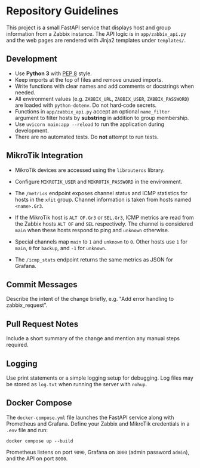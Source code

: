 # Repository Guidelines

This project is a small FastAPI service that displays host and group information
from a Zabbix instance. The API logic is in `app/zabbix_api.py` and the web
pages are rendered with Jinja2 templates under `templates/`.

## Development
- Use **Python 3** with [PEP 8](https://peps.python.org/pep-0008/) style.
- Keep imports at the top of files and remove unused imports.
- Write functions with clear names and add comments or docstrings when needed.
- All environment values (e.g. `ZABBIX_URL`, `ZABBIX_USER`, `ZABBIX_PASSWORD`)
  are loaded with `python-dotenv`. Do not hard‑code secrets.
- Functions in `app/zabbix_api.py` accept an optional `name_filter` argument to
  filter hosts by **substring** in addition to group membership.
- Use `uvicorn main:app --reload` to run the application during development.
- There are no automated tests. Do **not** attempt to run tests.

## MikroTik Integration
- MikroTik devices are accessed using the `librouteros` library.
- Configure `MIKROTIK_USER` and `MIKROTIK_PASSWORD` in the environment.
- The `/metrics` endpoint exposes channel status and ICMP statistics for
  hosts in the `xfit` group. Channel information is taken from hosts named
  `<name>.Gr3`.
- If the MikroTik host is `ALT OF.Gr3` or `SEL.Gr3`, ICMP metrics are read from
  the Zabbix hosts `ALT OF` and `SEL` respectively.  The channel is considered
  `main` when these hosts respond to ping and `unknown` otherwise.
- Special channels map `main` to ``1`` and `unknown` to ``0``.  Other hosts use
  ``1`` for `main`, ``0`` for `backup`, and ``-1`` for `unknown`.

- The `/icmp_stats` endpoint returns the same metrics as JSON for Grafana.

## Commit Messages
Describe the intent of the change briefly, e.g. "Add error handling to
zabbix_request".

## Pull Request Notes
Include a short summary of the change and mention any manual steps required.

## Logging
Use print statements or a simple logging setup for debugging. Log files may be stored as `log.txt` when running the server with `nohup`.

## Docker Compose
The `docker-compose.yml` file launches the FastAPI service along with
Prometheus and Grafana. Define your Zabbix and MikroTik credentials in a
`.env` file and run:

```
docker compose up --build
```

Prometheus listens on port `9090`, Grafana on `3000` (admin password `admin`),
and the API on port `8000`.
